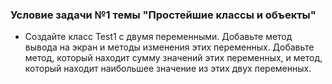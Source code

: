 ### Условие задачи №1 темы "Простейшие классы и объекты"
- Создайте класс Test1 c двумя переменными. Добавьте метод вывода на экран и 
методы изменения этих переменных. Добавьте метод, который находит сумму значений этих переменных, 
и метод, который находит наибольшее значение из этих двух переменных.